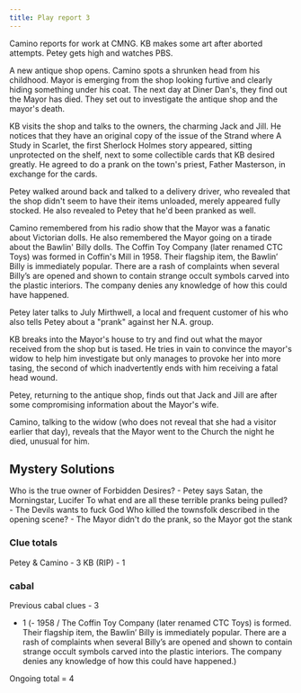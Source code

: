 ```yaml
---
title: Play report 3
---
```


Camino reports for work at CMNG. KB makes some art after aborted attempts. Petey gets high and watches PBS.

A new antique shop opens. Camino spots a shrunken head from his childhood. Mayor is emerging from the shop looking furtive and clearly hiding something under his coat. The next day at Diner Dan's, they find out the Mayor has died. They set out to investigate the antique shop and the mayor's death.

KB visits the shop and talks to the owners, the charming Jack and Jill. He notices that they have an original copy of the issue of the Strand where A Study in Scarlet, the first Sherlock Holmes story appeared, sitting unprotected on the shelf, next to some collectible cards that KB desired greatly. He agreed to do a prank on the town's priest, Father Masterson, in exchange for the cards.

Petey walked around back and talked to a delivery driver, who revealed that the shop didn't seem to have their items unloaded, merely appeared fully stocked. He also revealed to Petey that he'd been pranked as well.

Camino remembered from his radio show that the Mayor was a fanatic about Victorian dolls. He also remembered the Mayor going on a tirade about the Bawlin' Billy dolls. The Coffin Toy Company (later renamed CTC Toys) was formed in Coffin's Mill in 1958. Their flagship item, the Bawlin’ Billy is immediately popular. There are a rash of complaints when several Billy’s are opened and shown to contain strange occult symbols carved into the plastic interiors. The company denies any knowledge of how this could have happened.

Petey later talks to July Mirthwell, a local and frequent customer of his who also tells Petey about a "prank" against her N.A. group.

KB breaks into the Mayor's house to try and find out what the mayor received from the shop but is tased. He tries in vain to convince the mayor's widow to help him investigate but only manages to provoke her into more tasing, the second of which inadvertently ends with him receiving a fatal head wound.

Petey, returning to the antique shop, finds out that Jack and Jill are after some compromising information about the Mayor's wife.

Camino, talking to the widow (who does not reveal that she had a visitor earlier that day), reveals that the Mayor went to the Church the night he died, unusual for him.

## Mystery Solutions

Who is the true owner of Forbidden Desires? - Petey says Satan, the Morningstar, Lucifer
To what end are all these terrible pranks being pulled? - The Devils wants to fuck God
Who killed the townsfolk described in the opening scene? - The Mayor didn't do the prank, so the Mayor got the stank

### Clue totals

Petey & Camino - 3
KB (RIP) - 1

### cabal

Previous cabal clues - 3

- 1 (- 1958 / The Coffin Toy Company (later renamed CTC Toys) is formed. Their flagship item, the Bawlin’ Billy is immediately popular. There are a rash of complaints when several Billy’s are opened and shown to contain strange occult symbols carved into the plastic interiors. The company denies any knowledge of how this could have happened.)

Ongoing total = 4

<div style="display: none;">

- What is the cabal after? What is their goal?
- Who serves as the Emissary of the cabal in town?

</div>
